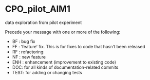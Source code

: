 # CPO_pilot_AIM1
data exploration from pilot experiment

Precede your message with one or more of the following:
- BF : bug fix
- FF : ‘feature’ fix. This is for fixes to code that hasn’t been released
- RF : refactoring
- NF : new feature
- ENH : enhancement (improvement to existing code)
- DOC: for all kinds of documentation-related commits
- TEST: for adding or changing tests
